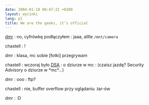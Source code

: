 ```yaml
---
date: 2004-01-18 00:47:21 +0100
layout: wycinki
lang: pl
title: We are the geeks, it’s official
---
```


[dmr](http://bol-istnienia.org/ 'Młody Debiana poznaje')
: no, cyfrówkę podłączyłem
: jaaa, alllle `/mnt/camera`

chastell
: !

dmr
: klasa, mc sobie [fotki] przegrywam

chastell
: wczoraj było [DSA](http://www.debian.org/security/2004/dsa-424 'Debian Security Advisory DSA-424-1')
: o dziurze w mc
: (czaisz jazdę? Security Advisory o dziurze w \*mc\*…)

dmr
: ooo
: ftp?

chastell
: nie, buffer overflow przy oglądaniu .tar-ów

dmr
: :D
